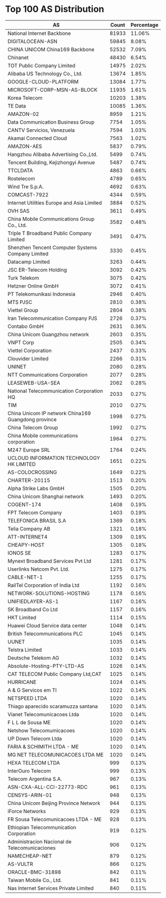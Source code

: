 # Top 100 AS Distribution
| AS | Count | Percentage |
|----|----|----|
| National Internet Backbone | 81933 | 11.06% |
| DIGITALOCEAN-ASN | 59845 | 8.08% |
| CHINA UNICOM China169 Backbone | 52532 | 7.09% |
| Chinanet | 48430 | 6.54% |
| TOT Public Company Limited | 14975 | 2.02% |
| Alibaba US Technology Co., Ltd. | 13674 | 1.85% |
| GOOGLE-CLOUD-PLATFORM | 13084 | 1.77% |
| MICROSOFT-CORP-MSN-AS-BLOCK | 11935 | 1.61% |
| Korea Telecom | 10203 | 1.38% |
| TE Data | 10085 | 1.36% |
| AMAZON-02 | 8959 | 1.21% |
| Data Communication Business Group | 7754 | 1.05% |
| CANTV Servicios, Venezuela | 7594 | 1.03% |
| Akamai Connected Cloud | 7563 | 1.02% |
| AMAZON-AES | 5837 | 0.79% |
| Hangzhou Alibaba Advertising Co.,Ltd. | 5499 | 0.74% |
| Tencent Building, Kejizhongyi Avenue | 5487 | 0.74% |
| TTCLDATA | 4863 | 0.66% |
| Rostelecom | 4789 | 0.65% |
| Wind Tre S.p.A. | 4692 | 0.63% |
| COMCAST-7922 | 4344 | 0.59% |
| Internet Utilities Europe and Asia Limited | 3884 | 0.52% |
| OVH SAS | 3611 | 0.49% |
| China Mobile Communications Group Co., Ltd. | 3582 | 0.48% |
| Triple T Broadband Public Company Limited | 3491 | 0.47% |
| Shenzhen Tencent Computer Systems Company Limited | 3330 | 0.45% |
| Datacamp Limited | 3263 | 0.44% |
| JSC ER-Telecom Holding | 3092 | 0.42% |
| Turk Telekom | 3075 | 0.42% |
| Hetzner Online GmbH | 3072 | 0.41% |
| PT Telekomunikasi Indonesia | 2946 | 0.40% |
| MTS PJSC | 2810 | 0.38% |
| Viettel Group | 2804 | 0.38% |
| Iran Telecommunication Company PJS | 2726 | 0.37% |
| Contabo GmbH | 2631 | 0.36% |
| China Unicom Guangzhou network | 2603 | 0.35% |
| VNPT Corp | 2505 | 0.34% |
| Viettel Corporation | 2437 | 0.33% |
| Clouvider Limited | 2266 | 0.31% |
| UNINET | 2080 | 0.28% |
| NTT Communications Corporation | 2077 | 0.28% |
| LEASEWEB-USA-SEA | 2062 | 0.28% |
| National Telecommunication Corporation HQ | 2033 | 0.27% |
| TIM | 2010 | 0.27% |
| China Unicom IP network China169 Guangdong province | 1998 | 0.27% |
| China Telecom Group | 1992 | 0.27% |
| China Mobile communications corporation | 1964 | 0.27% |
| M247 Europe SRL | 1764 | 0.24% |
| UCLOUD INFORMATION TECHNOLOGY HK LIMITED | 1651 | 0.22% |
| AS-COLOCROSSING | 1649 | 0.22% |
| CHARTER-20115 | 1513 | 0.20% |
| Alpha Strike Labs GmbH | 1505 | 0.20% |
| China Unicom Shanghai network | 1493 | 0.20% |
| COGENT-174 | 1408 | 0.19% |
| FPT Telecom Company | 1403 | 0.19% |
| TELEFONICA BRASIL S.A | 1369 | 0.18% |
| Telia Company AB | 1321 | 0.18% |
| ATT-INTERNET4 | 1309 | 0.18% |
| CHEAPY-HOST | 1305 | 0.18% |
| IONOS SE | 1283 | 0.17% |
| Mynext Broadband Services Pvt Ltd | 1281 | 0.17% |
| Userlinks Netcom Pvt. Ltd. | 1275 | 0.17% |
| CABLE-NET-1 | 1255 | 0.17% |
| RailTel Corporation of India Ltd | 1192 | 0.16% |
| NETWORK-SOLUTIONS-HOSTING | 1178 | 0.16% |
| UNIFIEDLAYER-AS-1 | 1167 | 0.16% |
| SK Broadband Co Ltd | 1157 | 0.16% |
| HKT Limited | 1114 | 0.15% |
| Huawei Cloud Service data center | 1048 | 0.14% |
| British Telecommunications PLC | 1045 | 0.14% |
| UUNET | 1035 | 0.14% |
| Telstra Limited | 1033 | 0.14% |
| Deutsche Telekom AG | 1032 | 0.14% |
| Absolute-Hosting-PTY-LTD-AS | 1026 | 0.14% |
| CAT TELECOM Public Company Ltd,CAT | 1025 | 0.14% |
| HURRICANE | 1024 | 0.14% |
| A & G Servicos em TI | 1022 | 0.14% |
| NETSPEED LTDA | 1020 | 0.14% |
| Thiago aparecido scaramuzza santana | 1020 | 0.14% |
| Vianet Telecomunicacoes Ltda | 1020 | 0.14% |
| F L L de Sousa ME | 1020 | 0.14% |
| Netshow Telecomumicacoes | 1020 | 0.14% |
| UP Down Telecom Ltda | 1020 | 0.14% |
| FARIA & SCHIMITH LTDA - ME | 1020 | 0.14% |
| MG NET TELECOMUNICACOES LTDA ME | 1020 | 0.14% |
| HEXA TELECOM LTDA | 999 | 0.13% |
| InterOuro Telecom | 999 | 0.13% |
| Telecom Argentina S.A. | 967 | 0.13% |
| ASN-CXA-ALL-CCI-22773-RDC | 961 | 0.13% |
| CENSYS-ARIN-01 | 948 | 0.13% |
| China Unicom Beijing Province Network | 944 | 0.13% |
| iForce Networks | 929 | 0.13% |
| FR Sousa Telecomunicacoes LTDA - ME | 928 | 0.13% |
| Ethiopian Telecommunication Corporation | 919 | 0.12% |
| Administracion Nacional de Telecomunicaciones | 906 | 0.12% |
| NAMECHEAP-NET | 879 | 0.12% |
| AS-VULTR | 866 | 0.12% |
| ORACLE-BMC-31898 | 842 | 0.11% |
| Taiwan Mobile Co., Ltd. | 841 | 0.11% |
| Nas Internet Services Private Limited | 840 | 0.11% |
